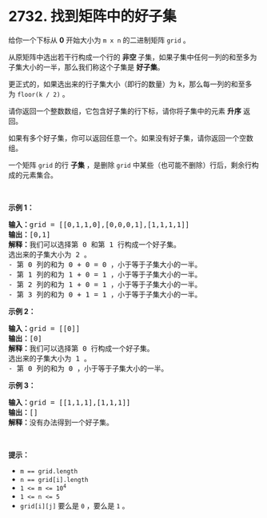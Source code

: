# 2732. 找到矩阵中的好子集

<p>给你一个下标从 <strong>0</strong>&nbsp;开始大小为&nbsp;<code>m x n</code>&nbsp;的二进制矩阵&nbsp;<code>grid</code>&nbsp;。</p>

<p>从原矩阵中选出若干行构成一个行的 <strong>非空&nbsp;</strong>子集，如果子集中任何一列的和至多为子集大小的一半，那么我们称这个子集是 <strong>好子集</strong>。</p>

<p>更正式的，如果选出来的行子集大小（即行的数量）为 k，那么每一列的和至多为&nbsp;<code>floor(k / 2)</code>&nbsp;。</p>

<p>请你返回一个整数数组，它包含好子集的行下标，请你将子集中的元素&nbsp;<b>升序</b>&nbsp;返回。</p>

<p>如果有多个好子集，你可以返回任意一个。如果没有好子集，请你返回一个空数组。</p>

<p>一个矩阵 <code>grid</code>&nbsp;的行 <strong>子集</strong> ，是删除 <code>grid</code>&nbsp;中某些（也可能不删除）行后，剩余行构成的元素集合。</p>

<p>&nbsp;</p>

<p><strong>示例 1：</strong></p>

<pre>
<b>输入：</b>grid = [[0,1,1,0],[0,0,0,1],[1,1,1,1]]
<b>输出：</b>[0,1]
<b>解释：</b>我们可以选择第 0 和第 1 行构成一个好子集。
选出来的子集大小为 2 。
- 第 0&nbsp;列的和为 0 + 0 = 0 ，小于等于子集大小的一半。
- 第 1&nbsp;列的和为 1 + 0 = 1 ，小于等于子集大小的一半。
- 第 2&nbsp;列的和为 1 + 0 = 1 ，小于等于子集大小的一半。
- 第 3&nbsp;列的和为 0 + 1 = 1 ，小于等于子集大小的一半。
</pre>

<p><strong>示例 2：</strong></p>

<pre>
<b>输入：</b>grid = [[0]]
<b>输出：</b>[0]
<strong>解释：</strong>我们可以选择第 0 行构成一个好子集。
选出来的子集大小为 1 。
- 第 0 列的和为 0 ，小于等于子集大小的一半。
</pre>

<p><strong>示例 3：</strong></p>

<pre>
<b>输入：</b>grid = [[1,1,1],[1,1,1]]
<b>输出：</b>[]
<b>解释：</b>没有办法得到一个好子集。
</pre>

<p>&nbsp;</p>

<p><strong>提示：</strong></p>

<ul>
	<li><code>m == grid.length</code></li>
	<li><code>n == grid[i].length</code></li>
	<li><code>1 &lt;= m &lt;= 10<sup>4</sup></code></li>
	<li><code>1 &lt;= n &lt;= 5</code></li>
	<li><code>grid[i][j]</code>&nbsp;要么是&nbsp;<code>0</code>&nbsp;，要么是&nbsp;<code>1</code> 。</li>
</ul>
